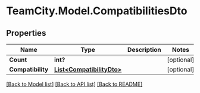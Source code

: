 # TeamCity.Model.CompatibilitiesDto
## Properties

Name | Type | Description | Notes
------------ | ------------- | ------------- | -------------
**Count** | **int?** |  | [optional] 
**Compatibility** | [**List&lt;CompatibilityDto&gt;**](CompatibilityDto.md) |  | [optional] 

[[Back to Model list]](../README.md#documentation-for-models) [[Back to API list]](../README.md#documentation-for-api-endpoints) [[Back to README]](../README.md)

